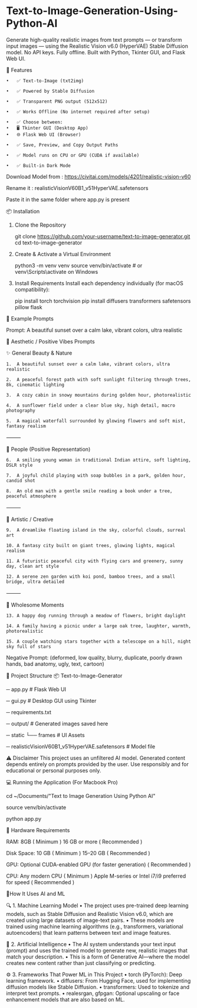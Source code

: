 # Text-to-Image-Generation-Using-Python-AI
Generate high-quality realistic images from text prompts — or transform input images — using the Realistic Vision v6.0 (HyperVAE) Stable Diffusion model. No API keys. Fully offline. Built with Python, Tkinter GUI, and Flask Web UI.

🚀 Features

	•	✅ Text-to-Image (txt2img)
 
	•	✅ Powered by Stable Diffusion
 
	•	✅ Transparent PNG output (512x512)
 
	•	✅ Works Offline (No internet required after setup)
 
	•	✅ Choose between:
	•	🖥️ Tkinter GUI (Desktop App)
	•	🌐 Flask Web UI (Browser)
 
	•	✅ Save, Preview, and Copy Output Paths
 
	•	✅ Model runs on CPU or GPU (CUDA if available)
 
	•	✅ Built-in Dark Mode

Download Model from : https://civitai.com/models/4201/realistic-vision-v60

Rename it : realisticVisionV60B1_v51HyperVAE.safetensors

Paste it in the same folder where app.py is present





📦 Installation

1. Clone the Repository

   
    git clone https://github.com/your-username/text-to-image-generator.git
cd text-to-image-generator

2. Create & Activate a Virtual Environment

   
      python3 -m venv venv
source venv/bin/activate  # or venv\Scripts\activate on Windows

3. Install Requirements
Install each dependency individually (for macOS compatibility):


    pip install torch torchvision
pip install diffusers transformers safetensors pillow flask





🧪 Example Prompts

Prompt: A beautiful sunset over a calm lake, vibrant colors, ultra realistic

🌸 Aesthetic / Positive Vibes Prompts


✨ General Beauty & Nature

	1.	A beautiful sunset over a calm lake, vibrant colors, ultra realistic
 
	2.	A peaceful forest path with soft sunlight filtering through trees, 8k, cinematic lighting
 
	3.	A cozy cabin in snowy mountains during golden hour, photorealistic
 
	4.	A sunflower field under a clear blue sky, high detail, macro photography
 
	5.	A magical waterfall surrounded by glowing flowers and soft mist, fantasy realism
 

⸻

🌟 People (Positive Representation)

	6.	A smiling young woman in traditional Indian attire, soft lighting, DSLR style
 
	7.	A joyful child playing with soap bubbles in a park, golden hour, candid shot
 
	8.	An old man with a gentle smile reading a book under a tree, peaceful atmosphere
 

⸻

🎨 Artistic / Creative

	9.	A dreamlike floating island in the sky, colorful clouds, surreal art
 
	10.	A fantasy city built on giant trees, glowing lights, magical realism
 
	11.	A futuristic peaceful city with flying cars and greenery, sunny day, clean art style
 
	12.	A serene zen garden with koi pond, bamboo trees, and a small bridge, ultra detailed
 

⸻

🌈 Wholesome Moments

	13.	A happy dog running through a meadow of flowers, bright daylight
 
	14.	A family having a picnic under a large oak tree, laughter, warmth, photorealistic
 
	15.	A couple watching stars together with a telescope on a hill, night sky full of stars
 

Negative Prompt: (deformed, low quality, blurry, duplicate, poorly drawn hands, bad anatomy, ugly, text, cartoon)



📁 Project Structure
📦 Text-to-Image-Generator


─ app.py                                                 # Flask Web UI

─ gui.py                                                # Desktop GUI using Tkinter

─ requirements.txt

─ output/                                                # Generated images saved here
  
─ static
   └── frames                                             # UI Assets
   
─ realisticVisionV60B1_v51HyperVAE.safetensors            # Model file

⚠️ Disclaimer
This project uses an unfiltered AI model. Generated content depends entirely on prompts provided by the user. Use responsibly and for educational or personal purposes only.


💻 Running the Application (For Macbook Pro)

  cd ~/Documents/"Text to Image Generation Using Python AI"

  source venv/bin/activate

  python app.py


💾 Hardware Requirements

                          
RAM: 8GB ( Minimum  )                16 GB or more ( Recommended )

Disk Space: 10 GB ( Minimum  )    15–20 GB  ( Recommended )

GPU: Optional           CUDA-enabled GPU (for faster generation)  ( Recommended )

CPU: Any modern CPU ( Minimum  )       Apple M-series or Intel i7/i9 preferred for speed ( Recommended )



 🤔How It Uses AI and ML
 

🔍 1. Machine Learning Model
	•	The project uses pre-trained deep learning models, such as Stable Diffusion and Realistic Vision v6.0, which are created using large datasets of image-text pairs.
	•	These models are trained using machine learning algorithms (e.g., transformers, variational autoencoders) that learn patterns between text and image features.
 

🧠 2. Artificial Intelligence
	•	The AI system understands your text input (prompt) and uses the trained model to generate new, realistic images that match your description.
	•	This is a form of Generative AI—where the model creates new content rather than just classifying or predicting.
 

⚙️ 3. Frameworks That Power ML in This Project
	•	torch (PyTorch): Deep learning framework.
	•	diffusers: From Hugging Face, used for implementing diffusion models like Stable Diffusion.
	•	transformers: Used to tokenize and interpret text prompts.
	•	realesrgan, gfpgan: Optional upscaling or face enhancement models that are also based on ML.










